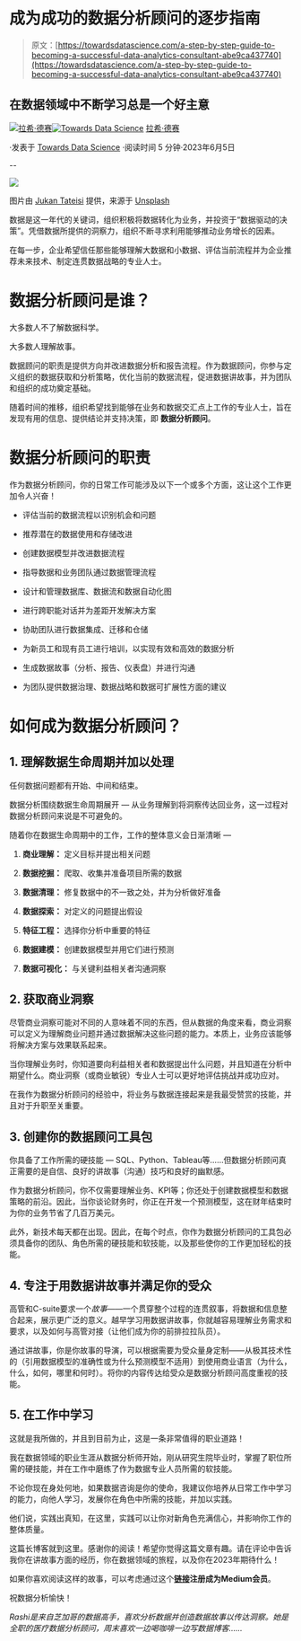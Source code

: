 # 成为成功的数据分析顾问的逐步指南

> 原文：[https://towardsdatascience.com/a-step-by-step-guide-to-becoming-a-successful-data-analytics-consultant-abe9ca437740](https://towardsdatascience.com/a-step-by-step-guide-to-becoming-a-successful-data-analytics-consultant-abe9ca437740)

## 在数据领域中不断学习总是一个好主意

[](https://rashidesai2424.medium.com/?source=post_page-----abe9ca437740--------------------------------)[![拉希·德赛](../Images/0a706eb6bb2407c83c67a874e3747e36.png)](https://rashidesai2424.medium.com/?source=post_page-----abe9ca437740--------------------------------)[](https://towardsdatascience.com/?source=post_page-----abe9ca437740--------------------------------)[![Towards Data Science](../Images/a6ff2676ffcc0c7aad8aaf1d79379785.png)](https://towardsdatascience.com/?source=post_page-----abe9ca437740--------------------------------) [拉希·德赛](https://rashidesai2424.medium.com/?source=post_page-----abe9ca437740--------------------------------)

·发表于 [Towards Data Science](https://towardsdatascience.com/?source=post_page-----abe9ca437740--------------------------------) ·阅读时间 5 分钟·2023年6月5日

--

![](../Images/bbfa7aaafca03f4a48bf58df4df0b5ea.png)

图片由 [Jukan Tateisi](https://unsplash.com/@tateisimikito?utm_source=unsplash&utm_medium=referral&utm_content=creditCopyText) 提供，来源于 [Unsplash](https://unsplash.com/s/photos/steps?orientation=landscape&utm_source=unsplash&utm_medium=referral&utm_content=creditCopyText)

数据是这一年代的关键词，组织积极将数据转化为业务，并投资于“数据驱动的决策”。凭借数据所提供的洞察力，组织不断寻求利用能够推动业务增长的因素。

在每一步，企业希望信任那些能够理解大数据和小数据、评估当前流程并为企业推荐未来技术、制定连贯数据战略的专业人士。

# 数据分析顾问是谁？

大多数人不了解数据科学。

大多数人理解故事。

数据顾问的职责是提供方向并改进数据分析和报告流程。作为数据顾问，你参与定义组织的数据获取和分析策略，优化当前的数据流程，促进数据讲故事，并为团队和组织的成功奠定基础。

随着时间的推移，组织希望找到能够在业务和数据交汇点上工作的专业人士，旨在发现有用的信息、提供结论并支持决策，即 **数据分析顾问**。

# 数据分析顾问的职责

作为数据分析顾问，你的日常工作可能涉及以下一个或多个方面，这让这个工作更加令人兴奋！

+   评估当前的数据流程以识别机会和问题

+   推荐潜在的数据使用和存储改进

+   创建数据模型并改进数据流程

+   指导数据和业务团队通过数据管理流程

+   设计和管理数据库、数据流和数据自动化图

+   进行跨职能对话并为差距开发解决方案

+   协助团队进行数据集成、迁移和仓储

+   为新员工和现有员工进行培训，以实现有效和高效的数据分析

+   生成数据故事（分析、报告、仪表盘）并进行沟通

+   为团队提供数据治理、数据战略和数据可扩展性方面的建议

# 如何成为数据分析顾问？

## 1. 理解数据生命周期并加以处理

任何数据问题都有开始、中间和结束。

数据分析围绕数据生命周期展开 — 从业务理解到将洞察传达回业务，这一过程对数据分析顾问来说是不可避免的。

随着你在数据生命周期中的工作，工作的整体意义会日渐清晰 —

1.  **商业理解：** 定义目标并提出相关问题

1.  **数据挖掘：** 爬取、收集并准备项目所需的数据

1.  **数据清理：** 修复数据中的不一致之处，并为分析做好准备

1.  **数据探索：** 对定义的问题提出假设

1.  **特征工程：** 选择你分析中重要的特征

1.  **数据建模：** 创建数据模型并用它们进行预测

1.  **数据可视化：** 与关键利益相关者沟通洞察

## 2. 获取商业洞察

尽管商业洞察可能对不同的人意味着不同的东西，但从数据的角度来看，商业洞察可以定义为理解商业问题并通过数据解决这些问题的能力。本质上，业务应该能够将解决方案与效果联系起来。

当你理解业务时，你知道要向利益相关者和数据提出什么问题，并且知道在分析中期望什么。商业洞察（或商业敏锐）专业人士可以更好地评估挑战并成功应对。

在我作为数据分析顾问的经验中，将业务与数据连接起来是我最受赞赏的技能，并且对于升职至关重要。

## 3. 创建你的数据顾问工具包

你具备了工作所需的硬技能 — SQL、Python、Tableau等……但数据分析顾问真正需要的是自信、良好的讲故事（沟通）技巧和良好的幽默感。

作为数据分析顾问，你不仅需要理解业务、KPI等；你还处于创建数据模型和数据策略的前沿。因此，当你谈论财务时，你正在开发一个预测模型，这在财年结束时为你的业务节省了几百万美元。

此外，新技术每天都在出现。因此，在每个时点，你作为数据分析顾问的工具包必须具备你的团队、角色所需的硬技能和软技能，以及那些使你的工作更加轻松的技能。

## 4\. 专注于用数据讲故事并满足你的受众

高管和C-suite要求一个*故事*——一个贯穿整个过程的连贯叙事，将数据和信息整合起来，展示更广泛的意义。越早学习用数据讲故事，你就越容易理解业务需求和要求，以及如何与高管对接（让他们成为你的前排拉拉队员）。

通过讲故事，你是你故事的导演，可以根据需要为受众量身定制——从极其技术性的（引用数据模型的准确性或为什么预测模型不适用）到使用商业语言（为什么，什么，如何，哪里和何时）。将你的内容传达给受众是数据分析顾问高度重视的技能。

## 5\. 在工作中学习

这就是我所做的，并且到目前为止，这是一条非常值得的职业道路！

我在数据领域的职业生涯从数据分析师开始，刚从研究生院毕业时，掌握了职位所需的硬技能，并在工作中磨练了作为数据专业人员所需的软技能。

不论你现在身处何地，如果数据咨询是你的使命，我建议你培养从日常工作中学习的能力，向他人学习，发展你在角色中所需的技能，并加以实践。

他们说，实践出真知，在这里，实践可以让你对新角色充满信心，并影响你工作的整体质量。

这篇长博客就到这里。感谢你的阅读！希望你觉得这篇文章有趣。请在评论中告诉我你在讲故事方面的经历，你在数据领域的旅程，以及你在2023年期待什么！

如果你喜欢阅读这样的故事，可以考虑通过这个[**链接**](https://rashidesai2424.medium.com/membership)**注册成为Medium会员**。

祝数据分析愉快！

*Rashi是来自芝加哥的数据高手，喜欢分析数据并创造数据故事以传达洞察。她是全职的医疗数据分析顾问，周末喜欢一边喝咖啡一边写数据博客……*

